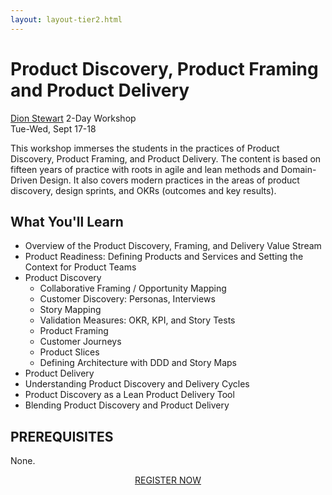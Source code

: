 ```yaml
---
layout: layout-tier2.html
---
```

<div class="container section workshop-single-page">
    <div class="row">
      <div class="col-xs-12 col-sm-2">
            <div class="speaker-container">
                <a href="../speakers/dion-stewart.html"><div class="speaker-img dion-stewart keep-color"></div></a>
                </div>
            </div>
        <div class="col-xs-12 col-sm-8 content">
            <h1 class="section-header">Product Discovery, Product Framing and Product Delivery</h1>
            <p><span class="speaker-name"><a href="../speakers/dion-stewart.html">Dion Stewart</a></span>
            <span class="duration">2-Day Workshop<br>Tue-Wed, Sept 17-18</span></p>
            <p>This workshop immerses the students in the practices of Product Discovery, Product Framing, and Product Delivery. The content is based on fifteen years of practice with roots in agile and lean methods and Domain-Driven Design. It also covers modern practices in the areas of product discovery, design sprints, and OKRs (outcomes and key results).</p>
            <h2 class="speaker-subheader">What You'll Learn</h2>
            <ul>
                <li>Overview of the Product Discovery, Framing, and Delivery Value Stream</li>
                <li>Product Readiness: Defining Products and Services and Setting the Context for Product Teams</li>
                <li>Product Discovery
                    <ul>
                        <li>Collaborative Framing / Opportunity Mapping</li>
                        <li>Customer Discovery: Personas, Interviews</li>
                        <li>Story Mapping</li>
                        <li>Validation Measures: OKR, KPI, and Story Tests</li>
                        <li>Product Framing</li>
                        <li>Customer Journeys</li>
                        <li>Product Slices</li>
                        <li>Defining Architecture with DDD and Story Maps</li>
                    </ul>
                <li>Product Delivery
                <li>Understanding Product Discovery and Delivery Cycles</li>
                <li>Product Discovery as a Lean Product Delivery Tool</li>
                <li>Blending Product Discovery and Product Delivery</li>
            </ul>
            <h2 class="speaker-subheader">PREREQUISITES</h2>
            <p>None.</p>
            <div class="col-xs-12" align="center">
                <a class="btn get-ticket-btn" href="https://ti.to/eddd/explore-ddd-2019">REGISTER NOW</a>
            </div>
            </div>
        </div>
    </div>
</div>